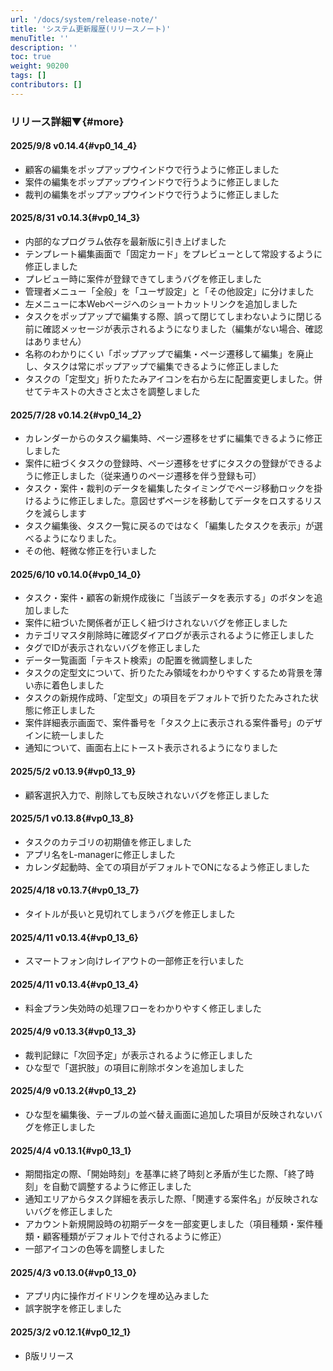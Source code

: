 ```yaml
---
url: '/docs/system/release-note/'
title: 'システム更新履歴(リリースノート)'
menuTitle: ''
description: ''
toc: true
weight: 90200
tags: []
contributors: []
---
```


### リリース詳細▼{#more}


#### 2025/9/8 v0.14.4{#vp0_14_4}

- 顧客の編集をポップアップウインドウで行うように修正しました
- 案件の編集をポップアップウインドウで行うように修正しました
- 裁判の編集をポップアップウインドウで行うように修正しました


#### 2025/8/31 v0.14.3{#vp0_14_3}

- 内部的なプログラム依存を最新版に引き上げました
- テンプレート編集画面で「固定カード」をプレビューとして常設するように修正しました
- プレビュー時に案件が登録できてしまうバグを修正しました
- 管理者メニュー「全般」を「ユーザ設定」と「その他設定」に分けました
- 左メニューに本Webページへのショートカットリンクを追加しました
- タスクをポップアップで編集する際、誤って閉じてしまわないように閉じる前に確認メッセージが表示されるようになりました（編集がない場合、確認はありません）
- 名称のわかりにくい「ポップアップで編集・ページ遷移して編集」を廃止し、タスクは常にポップアップで編集できるように修正しました
- タスクの「定型文」折りたたみアイコンを右から左に配置変更しました。併せてテキストの大きさと太さを調整しました


#### 2025/7/28 v0.14.2{#vp0_14_2}

- カレンダーからのタスク編集時、ページ遷移をせずに編集できるように修正しました
- 案件に紐づくタスクの登録時、ページ遷移をせずにタスクの登録ができるように修正しました（従来通りのページ遷移を伴う登録も可）
- タスク・案件・裁判のデータを編集したタイミングでページ移動ロックを掛けるように修正しました。意図せずページを移動してデータをロスするリスクを減らします
- タスク編集後、タスク一覧に戻るのではなく「編集したタスクを表示」が選べるようになりました。
- その他、軽微な修正を行いました


#### 2025/6/10 v0.14.0{#vp0_14_0}

- タスク・案件・顧客の新規作成後に「当該データを表示する」のボタンを追加しました
- 案件に紐づいた関係者が正しく紐づけされないバグを修正しました
- カテゴリマスタ削除時に確認ダイアログが表示されるように修正しました
- タグでIDが表示されないバグを修正しました
- データ一覧画面「テキスト検索」の配置を微調整しました
- タスクの定型文について、折りたたみ領域をわかりやすくするため背景を薄い赤に着色しました
- タスクの新規作成時、「定型文」の項目をデフォルトで折りたたみされた状態に修正しました
- 案件詳細表示画面で、案件番号を「タスク上に表示される案件番号」のデザインに統一しました
- 通知について、画面右上にトースト表示されるようになりました




#### 2025/5/2 v0.13.9{#vp0_13_9}

- 顧客選択入力で、削除しても反映されないバグを修正しました

#### 2025/5/1 v0.13.8{#vp0_13_8}

- タスクのカテゴリの初期値を修正しました
- アプリ名をL-managerに修正しました
- カレンダ起動時、全ての項目がデフォルトでONになるよう修正しました

#### 2025/4/18 v0.13.7{#vp0_13_7}

- タイトルが長いと見切れてしまうバグを修正しました

#### 2025/4/11 v0.13.4{#vp0_13_6}

- スマートフォン向けレイアウトの一部修正を行いました

#### 2025/4/11 v0.13.4{#vp0_13_4}

- 料金プラン失効時の処理フローをわかりやすく修正しました

#### 2025/4/9 v0.13.3{#vp0_13_3}

- 裁判記録に「次回予定」が表示されるように修正しました
- ひな型で「選択肢」の項目に削除ボタンを追加しました

#### 2025/4/9 v0.13.2{#vp0_13_2}

- ひな型を編集後、テーブルの並べ替え画面に追加した項目が反映されないバグを修正しました

#### 2025/4/4 v0.13.1{#vp0_13_1}

- 期間指定の際、「開始時刻」を基準に終了時刻と矛盾が生じた際、「終了時刻」を自動で調整するように修正しました
- 通知エリアからタスク詳細を表示した際、「関連する案件名」が反映されないバグを修正しました
- アカウント新規開設時の初期データを一部変更しました（項目種類・案件種類・顧客種類がデフォルトで付されるように修正）
- 一部アイコンの色等を調整しました

#### 2025/4/3 v0.13.0{#vp0_13_0}

- アプリ内に操作ガイドリンクを埋め込みました
- 誤字脱字を修正しました

#### 2025/3/2 v0.12.1{#vp0_12_1}

- β版リリース
